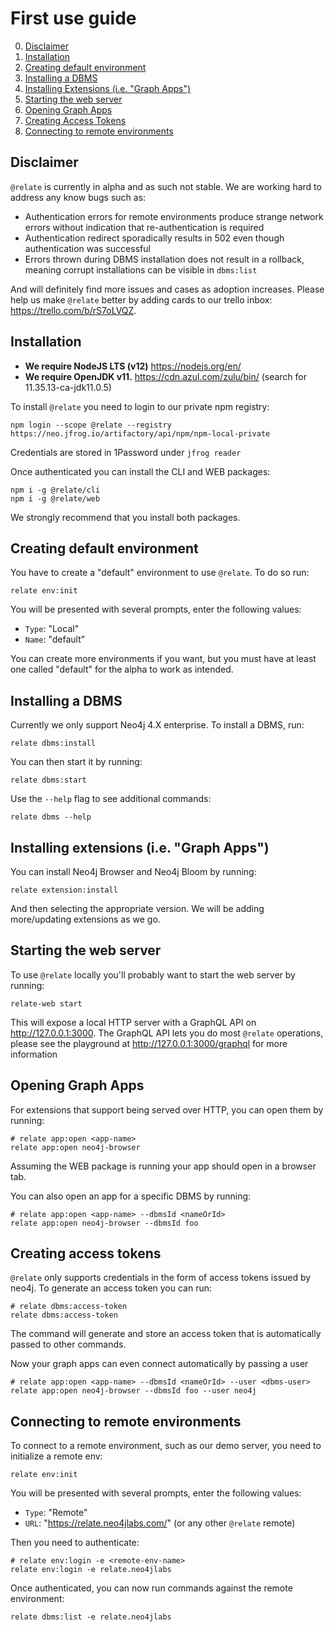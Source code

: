# First use guide

0. [Disclaimer](#disclaimer)
1. [Installation](#installation)
2. [Creating default environment](#creating-default-environment)
3. [Installing a DBMS](#installing-a-dbms)
4. [Installing Extensions (i.e. "Graph Apps")](#installing-extensions-ie-graph-apps)
5. [Starting the web server](#starting-the-web-server)
6. [Opening Graph Apps](#opening-graph-apps)
7. [Creating Access Tokens](#creating-access-tokens)
8. [Connecting to remote environments](#connecting-to-remote-environments)

## Disclaimer
`@relate` is currently in alpha and as such not stable. We are working hard to address any know bugs such as:
- Authentication errors for remote environments produce strange network errors without indication that re-authentication is required
- Authentication redirect sporadically results in 502 even though authentication was successful
- Errors thrown during DBMS installation does not result in a rollback, meaning corrupt installations can be visible in `dbms:list`

And will definitely find more issues and cases as adoption increases. Please help us make `@relate` better by adding cards to our trello inbox: https://trello.com/b/rS7oLVQZ.

## Installation
- **We require NodeJS LTS (v12)** https://nodejs.org/en/
- **We require OpenJDK v11.** https://cdn.azul.com/zulu/bin/ (search for 11.35.13-ca-jdk11.0.5)

To install `@relate` you need to login to our private npm registry:
```shell script
npm login --scope @relate --registry https://neo.jfrog.io/artifactory/api/npm/npm-local-private
```
Credentials are stored in 1Password under `jfrog reader`

Once authenticated you can install the CLI and WEB packages:
```shell script
npm i -g @relate/cli
npm i -g @relate/web
```
We strongly recommend that you install both packages.

## Creating default environment
You have to create a "default" environment to use `@relate`.
To do so run:
```shell script
relate env:init
```
You will be presented with several prompts, enter the following values:
- `Type`: "Local"
- `Name`: "default"

You can create more environments if you want, but you must have at least one called "default" for the alpha to work as intended.

## Installing a DBMS
Currently we only support Neo4j 4.X enterprise. To install a DBMS, run:
```shell script
relate dbms:install
```

You can then start it by running:
```shell script
relate dbms:start
```

Use the `--help` flag to see additional commands:
```shell script
relate dbms --help
```

## Installing extensions (i.e. "Graph Apps")
You can install Neo4j Browser and Neo4j Bloom by running:
```shell script
relate extension:install
```
And then selecting the appropriate version. We will be adding more/updating extensions as we go.

## Starting the web server
To use `@relate` locally you'll probably want to start the web server by running:
```shell script
relate-web start
```
This will expose a local HTTP server with a GraphQL API on http://127.0.0.1:3000. The GraphQL API lets you do most `@relate` operations, please see the playground at http://127.0.0.1:3000/graphql for more information

## Opening Graph Apps
For extensions that support being served over HTTP, you can open them by running:
```shell script
# relate app:open <app-name>
relate app:open neo4j-browser
```
Assuming the WEB package is running your app should open in a browser tab.

You can also open an app for a specific DBMS by running:
```shell script
# relate app:open <app-name> --dbmsId <nameOrId>
relate app:open neo4j-browser --dbmsId foo
```

## Creating access tokens
`@relate` only supports credentials in the form of access tokens issued by neo4j. To generate an access token you can run:
```shell script
# relate dbms:access-token 
relate dbms:access-token
```
The command will generate and store an access token that is automatically passed to other commands.

Now your graph apps can even connect automatically by passing a user
```shell script
# relate app:open <app-name> --dbmsId <nameOrId> --user <dbms-user>
relate app:open neo4j-browser --dbmsId foo --user neo4j
```


## Connecting to remote environments
To connect to a remote environment, such as our demo server, you need to initialize a remote env:
```shell script
relate env:init
```
You will be presented with several prompts, enter the following values:
- `Type`: "Remote"
- `URL`: "https://relate.neo4jlabs.com/" (or any other `@relate` remote)

Then you need to authenticate:
```shell script
# relate env:login -e <remote-env-name>
relate env:login -e relate.neo4jlabs
```

Once authenticated, you can now run commands against the remote environment:
```shell script
relate dbms:list -e relate.neo4jlabs
```

